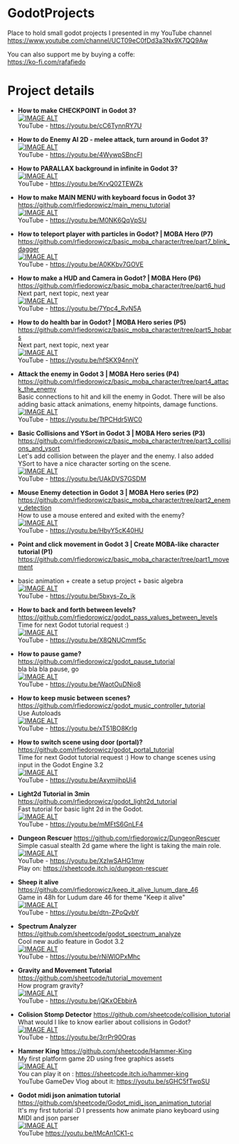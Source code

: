 # GodotProjects
Place to hold small godot projects I presented in my YouTube channel  
https://www.youtube.com/channel/UCT09eC0fDd3a3Nx9X7QQ9Aw

You can also support me by buying a coffe:  
https://ko-fi.com/rafafiedo

# Project details  

- **How to make CHECKPOINT in Godot 3?**  
[![IMAGE ALT](https://img.youtube.com/vi/cC6TynnRY7U/0.jpg)](https://www.youtube.com/watch?v=cC6TynnRY7U)  
YouTube - https://youtu.be/cC6TynnRY7U

- **How to do Enemy AI 2D - melee attack, turn around in Godot 3?**  
[![IMAGE ALT](https://img.youtube.com/vi/4WywpSBncFI/0.jpg)](https://www.youtube.com/watch?v=4WywpSBncFI)  
YouTube - https://youtu.be/4WywpSBncFI

- **How to PARALLAX background in infinite in Godot 3?**  
[![IMAGE ALT](https://img.youtube.com/vi/KrvQ02TEWZk/0.jpg)](https://www.youtube.com/watch?v=KrvQ02TEWZk)  
YouTube - https://youtu.be/KrvQ02TEWZk 

- **How to make MAIN MENU with keyboard focus in Godot 3?**  https://github.com/rfiedorowicz/main_menu_tutorial  
[![IMAGE ALT](https://img.youtube.com/vi/M0NK6QqVpSU/0.jpg)](https://www.youtube.com/watch?v=M0NK6QqVpSU)  
YouTube - https://youtu.be/M0NK6QqVpSU    

- **How to teleport player with particles in Godot? | MOBA Hero (P7)**  https://github.com/rfiedorowicz/basic_moba_character/tree/part7_blink_dagger  
[![IMAGE ALT](https://img.youtube.com/vi/A0KKbv7GOVE/0.jpg)](https://www.youtube.com/watch?v=A0KKbv7GOVE)  
YouTube - https://youtu.be/A0KKbv7GOVE   

- **How to make a HUD and Camera in Godot? | MOBA Hero (P6)**  https://github.com/rfiedorowicz/basic_moba_character/tree/part6_hud  
Next part, next topic, next year   
[![IMAGE ALT](https://img.youtube.com/vi/7Ypc4_RvN5A/0.jpg)](https://www.youtube.com/watch?v=7Ypc4_RvN5A)  
YouTube - https://youtu.be/7Ypc4_RvN5A 

- **How to do health bar in Godot? | MOBA Hero series (P5)**  https://github.com/rfiedorowicz/basic_moba_character/tree/part5_hpbars  
Next part, next topic, next year   
[![IMAGE ALT](https://img.youtube.com/vi/hfSKX94nnjY/0.jpg)](https://www.youtube.com/watch?v=hfSKX94nnjY)  
YouTube - https://youtu.be/hfSKX94nnjY 

- **Attack the enemy in Godot 3 | MOBA Hero series (P4)**  https://github.com/rfiedorowicz/basic_moba_character/tree/part4_attack_the_enemy  
Basic connections to hit and kill the enemy in Godot. There will be also adding basic attack animations, enemy hitpoints, damage functions.  
[![IMAGE ALT](https://img.youtube.com/vi/TtPCHdr5WC0/0.jpg)](https://www.youtube.com/watch?v=TtPCHdr5WC0)  
YouTube - https://youtu.be/TtPCHdr5WC0 

- **Basic Collisions and YSort in Godot 3 | MOBA Hero series (P3)**  https://github.com/rfiedorowicz/basic_moba_character/tree/part3_collisions_and_ysort  
Let's add collision between the player and the enemy. I also added YSort to have a nice character sorting on the scene.  
[![IMAGE ALT](https://img.youtube.com/vi/UAkDVS7GSDM/0.jpg)](https://www.youtube.com/watch?v=UAkDVS7GSDM)  
YouTube - https://youtu.be/UAkDVS7GSDM 

- **Mouse Enemy detection in Godot 3 | MOBA Hero series (P2)**  https://github.com/rfiedorowicz/basic_moba_character/tree/part2_enemy_detection  
How to use a mouse entered and exited with the enemy?  
[![IMAGE ALT](https://img.youtube.com/vi/HbyY5cK40HU/0.jpg)](https://www.youtube.com/watch?v=HbyY5cK40HU)  
YouTube - https://youtu.be/HbyY5cK40HU

- **Point and click movement in Godot 3 | Create MOBA-like character tutorial (P1)**  https://github.com/rfiedorowicz/basic_moba_character/tree/part1_movement  
+ basic animation + create a setup project + basic algebra  
[![IMAGE ALT](https://img.youtube.com/vi/5bxys-Zo_jk/0.jpg)](https://www.youtube.com/watch?v=5bxys-Zo_jk)  
YouTube - https://youtu.be/5bxys-Zo_jk

- **How to back and forth between levels?**  https://github.com/rfiedorowicz/godot_pass_values_between_levels  
Time for next Godot tutorial request :)  
[![IMAGE ALT](https://img.youtube.com/vi/X8QNUCmmf5c/0.jpg)](https://www.youtube.com/watch?v=X8QNUCmmf5c)  
YouTube - https://youtu.be/X8QNUCmmf5c

- **How to pause game?**  https://github.com/rfiedorowicz/godot_pause_tutorial  
bla bla bla pause, go  
[![IMAGE ALT](https://img.youtube.com/vi/WaotOuDNio8/0.jpg)](https://www.youtube.com/watch?v=WaotOuDNio8 )  
YouTube - https://youtu.be/WaotOuDNio8   

- **How to keep music between scenes?**  https://github.com/rfiedorowicz/godot_music_controller_tutorial  
Use Autoloads  
[![IMAGE ALT](https://img.youtube.com/vi/xT51BO8KrIg/0.jpg)](https://www.youtube.com/watch?v=xT51BO8KrIg )  
YouTube - https://youtu.be/xT51BO8KrIg   

- **How to switch scene using door (portal)?**  https://github.com/rfiedorowicz/godot_portal_tutorial  
Time for next Godot tutorial request :) How to change scenes using input in the Godot Engine 3.2  
[![IMAGE ALT](https://img.youtube.com/vi/AxymjihpUi4/0.jpg)](https://www.youtube.com/watch?v=AxymjihpUi4 )  
YouTube - https://youtu.be/AxymjihpUi4   


- **Light2d Tutorial in 3min**  https://github.com/rfiedorowicz/godot_light2d_tutorial  
Fast tutorial for basic light 2d in the Godot.  
[![IMAGE ALT](https://img.youtube.com/vi/mMFtS6GnLF4/0.jpg)](https://www.youtube.com/watch?v=mMFtS6GnLF4 )  
YouTube - https://youtu.be/mMFtS6GnLF4   

- **Dungeon Rescuer**  https://github.com/rfiedorowicz/DungeonRescuer  
Simple casual stealth 2d game where the light is taking the main role.  
[![IMAGE ALT](https://img.youtube.com/vi/XzIwSAHG1mw/0.jpg)](https://www.youtube.com/watch?v=XzIwSAHG1mw)  
YouTube - https://youtu.be/XzIwSAHG1mw  
Play on: https://sheetcode.itch.io/dungeon-rescuer

- **Sheep it alive**  https://github.com/rfiedorowicz/keep_it_alive_lunum_dare_46  
Game in 48h for Ludum dare 46 for theme "Keep it alive"  
[![IMAGE ALT](https://img.youtube.com/vi/dtn-ZPoQvbY/0.jpg)](https://www.youtube.com/watch?v=dtn-ZPoQvbY)  
YouTube - https://youtu.be/dtn-ZPoQvbY

- **Spectrum Analyzer**  https://github.com/sheetcode/godot_spectrum_analyze  
Cool new audio feature in Godot 3.2  
[![IMAGE ALT](https://img.youtube.com/vi/rNiWlOPxMhc/0.jpg)](https://www.youtube.com/watch?v=rNiWlOPxMhc)  
YouTube - https://youtu.be/rNiWlOPxMhc

- **Gravity and Movement Tutorial**  https://github.com/sheetcode/tutorial_movement  
How program gravity?  
[![IMAGE ALT](https://img.youtube.com/vi/jQKxOEbbirA/0.jpg)](https://www.youtube.com/watch?v=jQKxOEbbirA)  
YouTube - https://youtu.be/jQKxOEbbirA

- **Colision Stomp Detector**  https://github.com/sheetcode/collision_tutorial  
What would I like to know earlier about collisions in Godot?   
[![IMAGE ALT](https://img.youtube.com/vi/3rrPr90Oras/0.jpg)](https://www.youtube.com/watch?v=3rrPr90Oras)  
YouTube - https://youtu.be/3rrPr90Oras

- **Hammer King**  https://github.com/sheetcode/Hammer-King  
My first platform game 2D using free graphics assets  
[![IMAGE ALT](https://img.youtube.com/vi/sGHC5fTwpSU/0.jpg)](https://www.youtube.com/watch?v=sGHC5fTwpSU)  
You can play it on : https://sheetcode.itch.io/hammer-king  
YouTube GameDev Vlog about it: https://youtu.be/sGHC5fTwpSU

- **Godot midi json animation tutorial**  https://github.com/sheetcode/Godot_midi_json_animation_tutorial  
  It's my first tutorial :D I pressents how animate piano keyboard using MIDI and json parser  
[![IMAGE ALT](https://img.youtube.com/vi/tMcAn1CK1-c/0.jpg)](https://www.youtube.com/watch?v=tMcAn1CK1-c)  
  YouTube https://youtu.be/tMcAn1CK1-c


